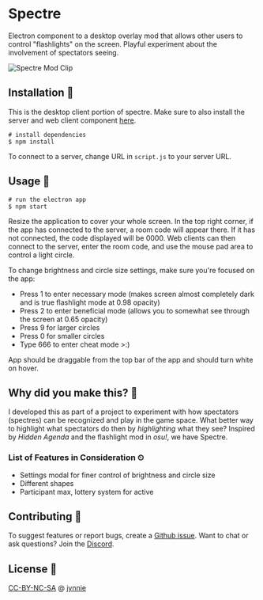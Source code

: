 # Spectre

Electron component to a desktop overlay mod that allows other users to control "flashlights" on the screen. Playful experiment about the involvement of spectators seeing.

![Spectre Mod Clip](/spectre.gif)

## Installation 🔨

This is the desktop client portion of spectre. Make sure to also install the server and web client component [here](https://github.com/jynnie/spectre-web).

```
# install dependencies
$ npm install
```

To connect to a server, change URL in `script.js` to your server URL. 

## Usage 🔦

```
# run the electron app
$ npm start
```

Resize the application to cover your whole screen. In the top right corner, if the app has connected to the server, a room code will appear there. If it has not connected, the code displayed will be 0000. Web clients can then connect to the server, enter the room code, and use the mouse pad area to control a light circle.

To change brightness and circle size settings, make sure you're focused on the app:
* Press 1 to enter necessary mode (makes screen almost completely dark and is true flashlight mode at 0.98 opacity)
* Press 2 to enter beneficial mode (allows you to somewhat see through the screen at 0.65 opacity)
* Press 9 for larger circles
* Press 0 for smaller circles
* Type 666 to enter cheat mode >:)

App should be draggable from the top bar of the app and should turn white on hover.

## Why did you make this? 👀

I developed this as part of a project to experiment with how spectators (spectres) can be recognized and play in the game space. What better way to highlight what spectators do then by *highlighting* what they see? Inspired by _Hidden Agenda_ and the flashlight mod in _osu!_, we have Spectre.

### List of Features in Consideration ⏲

* Settings modal for finer control of brightness and circle size
* Different shapes
* Participant max, lottery system for active

## Contributing 🙌

To suggest features or report bugs, create a [Github issue](https://github.com/jynnie/spectre-app). Want to chat or ask questions? Join the [Discord](https://discord.com/invite/UwYRv3h).

## License 🔎
[CC-BY-NC-SA](https://creativecommons.org/licenses/by-nc-sa/4.0/) @ [jynnie](https://github.com/jynnie)

